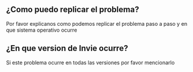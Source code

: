 ## ¿Como puedo replicar el problema?
Por favor explicanos como podemos replicar el problema paso a paso y en que sistema operativo ocurre
## ¿En que version de Invie ocurre?
Si este problema ocurre en todas las versiones por favor mencionarlo
